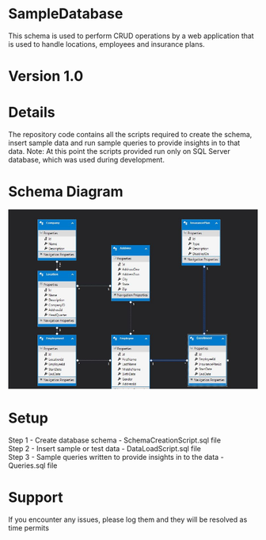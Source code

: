 # SampleDatabase
This schema is used to perform CRUD operations by a web application that is used to handle locations, employees and insurance plans.

# Version 1.0

# Details
The repository code contains all the scripts required to create the schema, insert sample data and run sample queries to provide insights in to that data. 
Note: At this point the scripts provided run only on SQL Server database, which was used during development.

# Schema Diagram
![Schema Diagram](https://github.com/Jhansi-Lakshmi/SampleDatabase/blob/master/Schema_Diagram.JPG)

# Setup 
Step 1 - Create database schema - SchemaCreationScript.sql file <br />
Step 2 - Insert sample or test data - DataLoadScript.sql file <br />
Step 3 - Sample queries written to provide insights in to the data - Queries.sql file <br />

# Support
If you encounter any issues, please log them and they will be resolved as time permits


